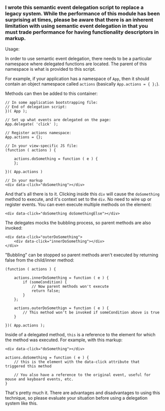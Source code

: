 ### I wrote this semantic event delegation script to replace a legacy system. While the performance of this module has been surprising at times, please be aware that there is an inherent limitation with using semantic event delegation in that you must trade performance for having functionality descriptors in markup. ###

Usage:

In order to use semantic event delegation, there needs to be a particular namespace where delegated functions are located. The parent of this namespace is what is provided to this script.

For example, if your application has a namespace of `App`, then it should contain an object namespace called `actions` (basically `App.actions = { };`).

Methods can then be added to this container:

	// In some application bootstrapping file:
	// End of delegation script:
	})( App );

	// Set up what events are delegated on the page:
	App.delegate( 'click' );

	// Register actions namespace:
    App.actions = {};

    // In your view-specific JS file:
    (function ( actions ) {
    	
    	actions.doSomething = function ( e ) {
    	};

    })( App.actions )

    // In your markup
    <div data-click="doSomething"></div>

And that's all there is to it. Clicking inside this `div` will cause the `doSomething` method to execute, and it's context set to the `div`. No need to wire up or register events. You can even execute multiple methods on the element:

 	<div data-click="doSomething doSomethingElse"></div>

The delegates mocks the bubbling process, so parent methods are also invoked:

	<div data-click="outerDoSomething">
		<div data-click="innerDoSomething"></div>
	</div>

"Bubbling" can be stopped so parent methods aren't executed by returning false from the child/inner method:

	(function ( actions ) {
		
		actions.innerDoSomething = function ( e ) {
			if (someCondition) {
				// Now parent methods won't execute
				return false;
			}	
		};

		actions.outerDoSomethign = function ( e ) {
			// This method won't be invoked if someCondition above is true
		}

	})( App.actions );

Inside of a delegated method, `this` is a reference to the element for which the method was executed. For example, with this markup:

	<div data-click="doSomething"></div>

	actions.doSomething = function ( e ) {
		// this is the element with the data-click attribute that triggered this method

		// You also have a reference to the original event, useful for mouse and keyboard events, etc.
	}

That's pretty much it. There are advantages and disadvantages to using this technique, so please evaluate your situation before using a delegation system like this.